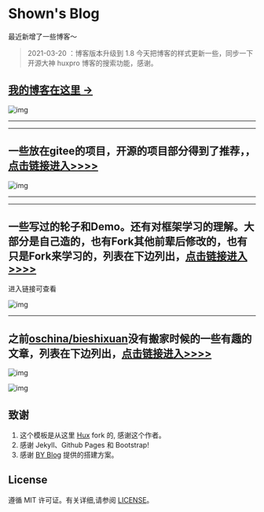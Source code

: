 # Shown's Blog

>

最近新增了一些博客～

> 2021-03-20 ：博客版本升级到 1.8 今天把博客的样式更新一些，同步一下开源大神 huxpro 博客的搜索功能，感谢。




## [我的博客在这里 &rarr;](https://poos.github.io)

![img](https://poos.github.io/img/readme-home.png)

---
---

## 一些放在gitee的项目，开源的项目部分得到了推荐，，[点击链接进入>>>>](https://gitee.com/poos)


![img](https://poos.github.io/img/readme-gitee.png)


---
---

## 一些写过的轮子和Demo。还有对框架学习的理解。大部分是自己造的，也有Fork其他前辈后修改的，也有只是Fork来学习的，列表在下边列出，[点击链接进入>>>>](https://poos.github.io/about/)

进入链接可查看

![img](https://poos.github.io/img/readme-github.png)


---

## 之前[oschina/bieshixuan](https://my.oschina.net/bieshixuan/blog/2236855)没有搬家时候的一些有趣的文章，列表在下边列出，[点击链接进入>>>>](https://poos.github.io/2018/06/06/Begin/)


![img](https://poos.github.io/img/readme-osb1.jpeg)

![img](https://poos.github.io/img/readme-osb2.jpeg)




## 致谢

1. 这个模板是从这里 [Hux](https://github.com/Huxpro/huxpro.github.io) fork 的, 感谢这个作者。
2. 感谢 Jekyll、Github Pages 和 Bootstrap!
3. 感谢 [BY Blog](http://qiubaiying.top/2017/02/06/快速搭建个人博客/) 提供的搭建方案。

## License

遵循 MIT 许可证。有关详细,请参阅 [LICENSE](https://github.com/qiubaiying/qiubaiying.github.io/blob/master/LICENSE)。
